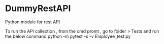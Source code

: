 # DummyRestAPI
Python module for rest API

To run the API collection ,
from the cmd promt , go to folder > Tests 
and run the below command
python -m pytest -s -v Employee_test.py
